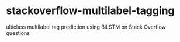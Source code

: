 # stackoverflow-multilabel-tagging
ulticlass multilabel tag prediction using BiLSTM on Stack Overflow questions
